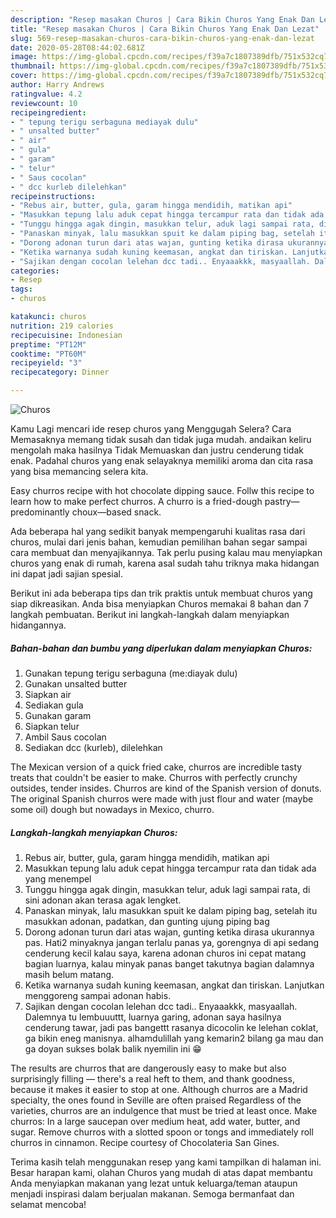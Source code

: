 ```yaml
---
description: "Resep masakan Churos | Cara Bikin Churos Yang Enak Dan Lezat"
title: "Resep masakan Churos | Cara Bikin Churos Yang Enak Dan Lezat"
slug: 569-resep-masakan-churos-cara-bikin-churos-yang-enak-dan-lezat
date: 2020-05-28T08:44:02.681Z
image: https://img-global.cpcdn.com/recipes/f39a7c1807389dfb/751x532cq70/churos-foto-resep-utama.jpg
thumbnail: https://img-global.cpcdn.com/recipes/f39a7c1807389dfb/751x532cq70/churos-foto-resep-utama.jpg
cover: https://img-global.cpcdn.com/recipes/f39a7c1807389dfb/751x532cq70/churos-foto-resep-utama.jpg
author: Harry Andrews
ratingvalue: 4.2
reviewcount: 10
recipeingredient:
- " tepung terigu serbaguna mediayak dulu"
- " unsalted butter"
- " air"
- " gula"
- " garam"
- " telur"
- " Saus cocolan"
- " dcc kurleb dilelehkan"
recipeinstructions:
- "Rebus air, butter, gula, garam hingga mendidih, matikan api"
- "Masukkan tepung lalu aduk cepat hingga tercampur rata dan tidak ada yang menempel"
- "Tunggu hingga agak dingin, masukkan telur, aduk lagi sampai rata, di sini adonan akan terasa agak lengket."
- "Panaskan minyak, lalu masukkan spuit ke dalam piping bag, setelah itu masukkan adonan, padatkan, dan gunting ujung piping bag"
- "Dorong adonan turun dari atas wajan, gunting ketika dirasa ukurannya pas. Hati2 minyaknya jangan terlalu panas ya, gorengnya di api sedang cenderung kecil kalau saya, karena adonan churos ini cepat matang bagian luarnya, kalau minyak panas banget takutnya bagian dalamnya masih belum matang."
- "Ketika warnanya sudah kuning keemasan, angkat dan tiriskan. Lanjutkan menggoreng sampai adonan habis."
- "Sajikan dengan cocolan lelehan dcc tadi.. Enyaaakkk, masyaallah. Dalemnya tu lembuuuttt, luarnya garing, adonan saya hasilnya cenderung tawar, jadi pas bangettt rasanya dicocolin ke lelehan coklat, ga bikin eneg manisnya. alhamdulillah yang kemarin2 bilang ga mau dan ga doyan sukses bolak balik nyemilin ini 😁"
categories:
- Resep
tags:
- churos

katakunci: churos 
nutrition: 219 calories
recipecuisine: Indonesian
preptime: "PT12M"
cooktime: "PT60M"
recipeyield: "3"
recipecategory: Dinner

---
```



![Churos](https://img-global.cpcdn.com/recipes/f39a7c1807389dfb/751x532cq70/churos-foto-resep-utama.jpg)

Kamu Lagi mencari ide resep churos yang Menggugah Selera? Cara Memasaknya memang tidak susah dan tidak juga mudah. andaikan keliru mengolah maka hasilnya Tidak Memuaskan dan justru cenderung tidak enak. Padahal churos yang enak selayaknya memiliki aroma dan cita rasa yang bisa memancing selera kita.

Easy churros recipe with hot chocolate dipping sauce. Follw this recipe to learn how to make perfect churros. A churro is a fried-dough pastry—predominantly choux—based snack.

Ada beberapa hal yang sedikit banyak mempengaruhi kualitas rasa dari churos, mulai dari jenis bahan, kemudian pemilihan bahan segar sampai cara membuat dan menyajikannya. Tak perlu pusing kalau mau menyiapkan churos yang enak di rumah, karena asal sudah tahu triknya maka hidangan ini dapat jadi sajian spesial.


Berikut ini ada beberapa tips dan trik praktis untuk membuat churos yang siap dikreasikan. Anda bisa menyiapkan Churos memakai 8 bahan dan 7 langkah pembuatan. Berikut ini langkah-langkah dalam menyiapkan hidangannya.

<!--inarticleads1-->

##### Bahan-bahan dan bumbu yang diperlukan dalam menyiapkan Churos:

1. Gunakan  tepung terigu serbaguna (me:diayak dulu)
1. Gunakan  unsalted butter
1. Siapkan  air
1. Sediakan  gula
1. Gunakan  garam
1. Siapkan  telur
1. Ambil  Saus cocolan
1. Sediakan  dcc (kurleb), dilelehkan


The Mexican version of a quick fried cake, churros are incredible tasty treats that couldn&#39;t be easier to make. Churros with perfectly crunchy outsides, tender insides. Churros are kind of the Spanish version of donuts. The original Spanish churros were made with just flour and water (maybe some oil) dough but nowadays in Mexico, churro. 

<!--inarticleads2-->

##### Langkah-langkah menyiapkan Churos:

1. Rebus air, butter, gula, garam hingga mendidih, matikan api
1. Masukkan tepung lalu aduk cepat hingga tercampur rata dan tidak ada yang menempel
1. Tunggu hingga agak dingin, masukkan telur, aduk lagi sampai rata, di sini adonan akan terasa agak lengket.
1. Panaskan minyak, lalu masukkan spuit ke dalam piping bag, setelah itu masukkan adonan, padatkan, dan gunting ujung piping bag
1. Dorong adonan turun dari atas wajan, gunting ketika dirasa ukurannya pas. Hati2 minyaknya jangan terlalu panas ya, gorengnya di api sedang cenderung kecil kalau saya, karena adonan churos ini cepat matang bagian luarnya, kalau minyak panas banget takutnya bagian dalamnya masih belum matang.
1. Ketika warnanya sudah kuning keemasan, angkat dan tiriskan. Lanjutkan menggoreng sampai adonan habis.
1. Sajikan dengan cocolan lelehan dcc tadi.. Enyaaakkk, masyaallah. Dalemnya tu lembuuuttt, luarnya garing, adonan saya hasilnya cenderung tawar, jadi pas bangettt rasanya dicocolin ke lelehan coklat, ga bikin eneg manisnya. alhamdulillah yang kemarin2 bilang ga mau dan ga doyan sukses bolak balik nyemilin ini 😁


The results are churros that are dangerously easy to make but also surprisingly filling — there&#39;s a real heft to them, and thank goodness, because it makes it easier to stop at one. Although churros are a Madrid specialty, the ones found in Seville are often praised Regardless of the varieties, churros are an indulgence that must be tried at least once. Make churros: In a large saucepan over medium heat, add water, butter, and sugar. Remove churros with a slotted spoon or tongs and immediately roll churros in cinnamon. Recipe courtesy of Chocolateria San Gines. 

Terima kasih telah menggunakan resep yang kami tampilkan di halaman ini. Besar harapan kami, olahan Churos yang mudah di atas dapat membantu Anda menyiapkan makanan yang lezat untuk keluarga/teman ataupun menjadi inspirasi dalam berjualan makanan. Semoga bermanfaat dan selamat mencoba!
